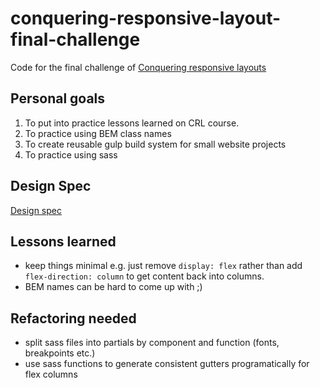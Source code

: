 # conquering-responsive-layout-final-challenge

Code for the final challenge of [Conquering responsive layouts](https://courses.kevinpowell.co/courses/conquering-responsive-layouts)

## Personal goals

1. To put into practice lessons learned on CRL course.
2. To practice using BEM class names
3. To create reusable gulp build system for small website projects
4. To practice using sass

## Design Spec

[Design spec](https://github.com/NathTech/conquering-responsive-layout-final-challenge/blob/master/final-challenge.pdf)

## Lessons learned

* keep things minimal e.g. just remove `display: flex` rather than add `flex-direction: column` to get content back into columns.
* BEM names can be hard to come up with ;)

## Refactoring needed

* split sass files into partials by component and function (fonts, breakpoints etc.)
* use sass functions to generate consistent gutters programatically for flex columns